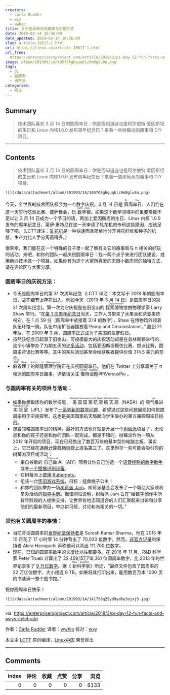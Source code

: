 ```yaml
---
creators:
  - Carla Rudder
  - wxy
  - wwhio
title: 关于圆周率日的趣事与庆祝方式
date: 2019-03-14 10:56:00
date_updated: 2019-03-14 10:56:00
slug: article-10617-1.html
url: https://linux.cn/article-10617-1.html
url_from: 
  https://enterprisersproject.com/article/2018/3/pi-day-12-fun-facts-and-ways-celebrate
image: album/201903/14/105705ghguqklz9m0glu8u.png
tags:
  - pi
  - 圆周率
  - 树莓派
categories:
  - 观点
---
```


## Summary

> 技术团队喜欢 3 月 14 日的圆周率日：你是否知道这也是阿尔伯特·爱因斯坦的生日和 Linux 内核1.0.0 发布周年纪念日？来看一些树莓派的趣事和 DIY 项目。

***

<!-- more -->

## Contents

> 
> 技术团队喜欢 3 月 14 日的圆周率日：你是否知道这也是阿尔伯特·爱因斯坦的生日和 Linux 内核1.0.0 发布周年纪念日？来看一些树莓派的趣事和 DIY 项目。
> 
> 
> 

`![](/data/attachment/album/201903/14/105705ghguqklz9m0glu8u.png)`

今天，全世界的技术团队都会为一个数字庆祝。3 月 14 日是<ruby> 圆周率日 <rt>  Pi Day </rt></ruby>，人们会在这一天举行吃派比赛、披萨舞会，玩<ruby> 数学梗 <rt>  math puns </rt></ruby>。如果这个数学领域中的重要常数不足以让 3 月 14 日成为一个节日的话，再加上爱因斯坦的生日、Linux 内核 1.0.0 发布的周年纪念日，莱伊·惠特尼在这一天申请了轧花机的专利这些原因，应该足够了吧。（LCTT译注：[轧花机](https://zh.wikipedia.org/wiki/%E8%BB%8B%E6%A3%89%E6%A9%9F)是一种快速而且简单地分开棉花纤维和种子的机器，生产力比人手分离高得多。）

很荣幸，我们能在这一个特殊的日子里一起了解有关它的趣事和与 π 相关的好玩的活动。来吧，和你的团队一起庆祝圆周率日：找一两个点子来进行团队建设，或用新兴技术做一个项目。如果你有为这个大家所喜爱的无限小数庆祝的独特方式，请在评论区与大家分享。

### 圆周率日的庆祝方法：

* 今天是圆周率日的第 31 次周年纪念（LCTT 译注：本文写于 2018 年的圆周率日，故在细节上存在出入。例如今天（2019 年 3 月 14 日）是圆周率日的第 31 次周年纪念)。第一次为它庆祝是在旧金山的<ruby> 探索博物馆 <rt>  Exploratorium </rt></ruby>由物理学家 Larry Shaw 举行。“在[第 1 次周年纪念日](https://www.exploratorium.edu/pi/pi-day-history)当天，工作人员带来了水果派和茶壶来庆祝它。在 1 点 59 分（圆周率中紧接着 3.14 的数字），Shaw 在博物馆外领着队伍环馆一周。队伍中用扩音器播放着‘Pomp and Circumstance’。” 直到 21 年后，在 2009 年 3 月，圆周率正式成为了美国的法定假日。
* 虽然该纪念日起源于旧金山，可规模最大的庆祝活动却是在普林斯顿举行的，这个小镇举办了为期五天的[许多活动](https://princetontourcompany.com/activities/pi-day/)，包括爱因斯坦模仿比赛、掷派比赛，圆周率背诵比赛等等。其中的某些活动甚至会给获胜者提供价值 314.5 美元的奖金。
* <ruby> 麻省理工的斯隆管理学院 <rt>  MIT Sloan School of Management </rt></ruby>正在庆祝圆周率日。他们在 Twitter 上分享着关于 π 和派的圆周率日趣事，详情请关注<ruby> 推特话题 <rt>  Twitter hashtag </rt></ruby> #PiVersusPie 。

### 与圆周率有关的项目与活动：

* 如果你想锻炼你的数学技能，<ruby> 美国国家航空航天局 <rt>  National Aeronautics and Space Administration </rt></ruby>（NASA）的<ruby> 喷气推进实验室 <rt>  Jet Propulsion Lab </rt></ruby>（JPL）发布了[一系列新的数学问题](https://www.jpl.nasa.gov/news/news.php?feature=7074)，希望通过这些问题展现如何把圆周率用于空间探索。这也是美国国家航天局面向学生举办的第五届圆周率日挑战。
* 想要领略圆周率日的精神，最好的方法也许就是开展一个[树莓派](https://opensource.com/resources/raspberry-pi)项目了，无论是和你的孩子还是和你的团队一起完成，都是不错的。树莓派作为一项从 2012 年开启的项目，现在已经售出了数百万块的基本型的电脑主板。事实上，它已经在[通用计算机畅销榜上排名第三](https://www.theverge.com/circuitbreaker/2017/3/17/14962170/raspberry-pi-sales-12-5-million-five-years-beats-commodore-64)了。这里列举一些可能会吸引你的树莓派项目或活动：
	+ 来自谷歌的<ruby> 自己做 AI <rt>  AI-Yourself </rt></ruby>（AIY）项目让你自己创造一个[语音控制的数字助手](http://www.zdnet.com/article/raspberry-pi-this-google-kit-will-turn-your-pi-into-a-voice-controlled-digital-assistant/)或者[一个图像识别设备](http://www.zdnet.com/article/google-offers-raspberry-pi-owners-this-new-ai-vision-kit-to-spot-cats-people-emotions/)。
	+ 在树莓派上[使用 Kubernets](https://opensource.com/article/17/3/kubernetes-raspberry-pi)。
	+ 组装一台[怀旧游戏系统](https://opensource.com/article/18/1/retro-gaming)，目标：拯救桃子公主！
	+ 和你的团队举办一场[树莓派 Jam](https://opensource.com/article/17/5/how-run-raspberry-pi-meetup)。树莓派基金会发布了一个帮助大家顺利举办活动的[指导手册](https://www.raspberrypi.org/blog/support-raspberry-jam-community/)。据该网站说明，树莓派 Jam 旨在“给数字创作中所有年龄段的人提供支持，让世界各地志同道合的人们汇聚起来讨论和分享他们的最新项目，举办讲习班，讨论和派相关的一切。”

### 其他有关圆周率的事情：

* 当前背诵圆周率的[世界纪录保持者](http://www.pi-world-ranking-list.com/index.php?page=lists&category=pi)是 Suresh Kumar Sharma，他在 2015 年 10 月花了 17 小时零 14 分钟背出了 70,030 位数字。然而，[非官方记录](https://www.theguardian.com/science/alexs-adventures-in-numberland/2015/mar/13/pi-day-2015-memory-memorisation-world-record-japanese-akira-haraguchi)的保持者 Akira Haraguchi 声称他可以背出 111,700 位数字。
* 现在，已知的圆周率数字的长度比以往都要多。在 2016 年 11 月，R&D 科学家 Peter Trueb 计算出了 22,459,157,718,361 位圆周率数字，比 2013 年的世界记录多了 [9 万亿数字](https://www.newscientist.com/article/2124418-celebrate-pi-day-with-9-trillion-more-digits-than-ever-before/?utm_medium=Social&utm_campaign=Echobox&utm_source=Facebook&utm_term=Autofeed&cmpid=SOC%7CNSNS%7C2017-Echobox#link_time=1489480071)。据《<ruby> 新科学家 <rt>  New Scientist </rt></ruby>》所述，“最终文件包含了圆周率的 22 万亿位数字，大小接近 9 TB。如果将其打印出来，能用数百万本 1000 页的书装满一整个图书馆。”

祝你圆周率日快乐！

`![](/data/attachment/album/201903/14/141758q25yd9yd6e3ojxj5.jpg)`

---

via: <https://enterprisersproject.com/article/2018/3/pi-day-12-fun-facts-and-ways-celebrate>

作者：[Carla Rudder](https://enterprisersproject.com/user/crudder) 译者：[wwhio](https://github.com/wwhio) 校对：[wxy](https://github.com/wxy)

本文由 [LCTT](https://github.com/LCTT/TranslateProject) 原创编译，[Linux中国](https://linux.cn/) 荣誉推出

***

## Comments


|   index |   评论 |   收藏 |   点赞 |   分享 |   浏览 |
|--------:|-------:|-------:|-------:|-------:|-------:|
|       0 |      0 |      0 |      0 |      0 |   8133 |

